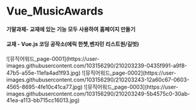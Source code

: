 # Vue_MusicAwards
<h4>기말과제- 교재에 있는 기능 모두 사용하여 홈페이지 만들기</h4>
<h4>교재 - Vue.js 코딩 공작소(에릭 한쳇,벤자민 리스트원/길벗)</h4>
![뮤직어워드_page-0001](https://user-images.githubusercontent.com/103156290/210203239-0435f991-a9f8-47b5-a55e-11efa4ad1f93.jpg)
![뮤직어워드_page-0002](https://user-images.githubusercontent.com/103156290/210203243-12a60c67-0603-4565-8695-4fe10c41ca77.jpg)
![뮤직어워드_page-0003](https://user-images.githubusercontent.com/103156290/210203249-5b4575c0-30ab-41ea-a113-bb715cc16013.jpg)
